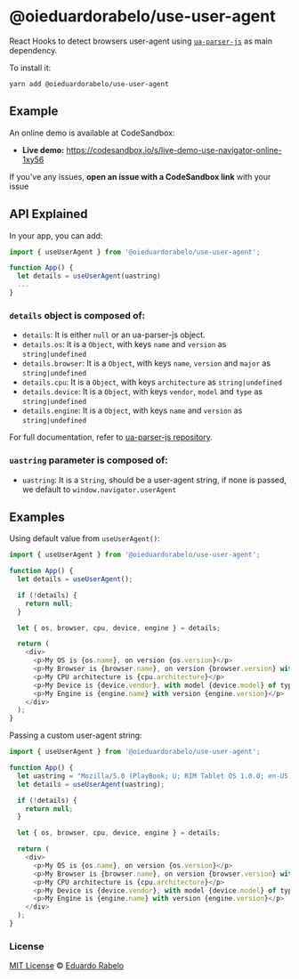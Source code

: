 # @oieduardorabelo/use-user-agent

React Hooks to detect browsers user-agent using [`ua-parser-js`](https://github.com/faisalman/ua-parser-js) as main dependency.

To install it:

```
yarn add @oieduardorabelo/use-user-agent
```

## Example

An online demo is available at CodeSandbox:

- **Live demo:** https://codesandbox.io/s/live-demo-use-navigator-online-1xy56

If you've any issues, **open an issue with a CodeSandbox link** with your issue

## API Explained

In your app, you can add:

```javascript
import { useUserAgent } from '@oieduardorabelo/use-user-agent';

function App() {
  let details = useUserAgent(uastring)
  ...
}
```

### `details` object is composed of:

- `details`: It is either `null` or an ua-parser-js object.
- `details.os`: It is a `Object`, with keys `name` and `version` as `string|undefined`
- `details.browser`: It is a `Object`, with keys `name`, `version` and `major` as `string|undefined`
- `details.cpu`: It is a `Object`, with keys `architecture` as `string|undefined`
- `details.device`: It is a `Object`, with keys `vendor`, `model` and `type` as `string|undefined`
- `details.engine`: It is a `Object`, with keys `name` and `version`  as `string|undefined`

For full documentation, refer to [ua-parser-js repository](https://github.com/faisalman/ua-parser-js#example).

### `uastring` parameter is composed of:

- `uastring`: It is a `String`, should be a user-agent string, if none is passed, we default to `window.navigator.userAgent`

## Examples

Using default value from `useUserAgent()`:

```javascript
import { useUserAgent } from '@oieduardorabelo/use-user-agent';

function App() {
  let details = useUserAgent();

  if (!details) {
    return null;
  }

  let { os, browser, cpu, device, engine } = details;

  return (
    <div>
      <p>My OS is {os.name}, on version {os.version}</p>
      <p>My Browser is {browser.name}, on version {browser.version} with major {browser.major}</p>
      <p>My CPU architecture is {cpu.architecture}</p>
      <p>My Device is {device.vendor}, with model {device.model} of type {device.type}</p>
      <p>My Engine is {engine.name} with version {engine.version}</p>
    </div>
  );
}
```

Passing a custom user-agent string:

```javascript
import { useUserAgent } from '@oieduardorabelo/use-user-agent';

function App() {
  let uastring = "Mozilla/5.0 (PlayBook; U; RIM Tablet OS 1.0.0; en-US) AppleWebKit/534.11 (KHTML, like Gecko) Version/7.1.0.7 Safari/534.11";
  let details = useUserAgent(uastring);

  if (!details) {
    return null;
  }

  let { os, browser, cpu, device, engine } = details;

  return (
    <div>
      <p>My OS is {os.name}, on version {os.version}</p>
      <p>My Browser is {browser.name}, on version {browser.version} with major {browser.major}</p>
      <p>My CPU architecture is {cpu.architecture}</p>
      <p>My Device is {device.vendor}, with model {device.model} of type {device.type}</p>
      <p>My Engine is {engine.name} with version {engine.version}</p>
    </div>
  );
}
```

### License

[MIT License](https://oss.ninja/mit/oieduardorabelo/) © [Eduardo Rabelo](https://eduardorabelo.me)
